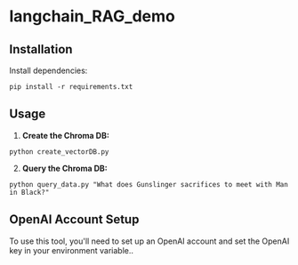 # langchain_RAG_demo

## Installation

Install dependencies:

```
pip install -r requirements.txt
```

## Usage

1. **Create the Chroma DB:**

```
python create_vectorDB.py
```

2. **Query the Chroma DB:**

```
python query_data.py "What does Gunslinger sacrifices to meet with Man in Black?"
```

## OpenAI Account Setup

To use this tool, you'll need to set up an OpenAI account and set the OpenAI key in your environment variable..
